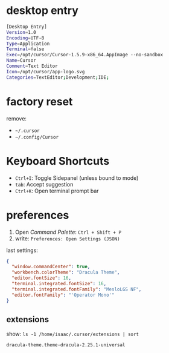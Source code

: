 # desktop entry

```sh
[Desktop Entry]
Version=1.0
Encoding=UTF-8
Type=Application
Terminal=false
Exec=/opt/cursor/Cursor-1.5.9-x86_64.AppImage --no-sandbox
Name=Cursor
Comment=Text Editor
Icon=/opt/cursor/app-logo.svg
Categories=TextEditor;Development;IDE;
```

# factory reset

remove:

- `~/.cursor`
- `~/.config/Cursor`

# Keyboard Shortcuts

- `Ctrl+I`: Toggle Sidepanel (unless bound to mode)
- `tab`: Accept suggestion
- `Ctrl+K`: Open terminal prompt bar

# preferences

1. Open _Command Palette_: `Ctrl + Shift + P`
1. write: `Preferences: Open Settings (JSON)`

last settings:

```json
{
  "window.commandCenter": true,
  "workbench.colorTheme": "Dracula Theme",
  "editor.fontSize": 16,
  "terminal.integrated.fontSize": 16,
  "terminal.integrated.fontFamily": "MesloLGS NF",
  "editor.fontFamily": "'Operator Mono'"
}
```

## extensions

show: `ls -1 /home/isaac/.cursor/extensions | sort`

```
dracula-theme.theme-dracula-2.25.1-universal
```
